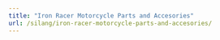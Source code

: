 ```yaml
---
title: "Iron Racer Motorcycle Parts and Accesories"
url: /silang/iron-racer-motorcycle-parts-and-accesories/
---
```

